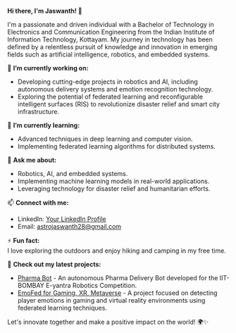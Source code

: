 **Hi there, I'm Jaswanth! 👋**

I'm a passionate and driven individual with a Bachelor of Technology in Electronics and Communication Engineering from the Indian Institute of Information Technology, Kottayam. My journey in technology has been defined by a relentless pursuit of knowledge and innovation in emerging fields such as artificial intelligence, robotics, and embedded systems.

🔭 **I’m currently working on:**  
- Developing cutting-edge projects in robotics and AI, including autonomous delivery systems and emotion recognition technology.
- Exploring the potential of federated learning and reconfigurable intelligent surfaces (RIS) to revolutionize disaster relief and smart city infrastructure.

🌱 **I’m currently learning:**  
- Advanced techniques in deep learning and computer vision.
- Implementing federated learning algorithms for distributed systems.

💬 **Ask me about:**  
- Robotics, AI, and embedded systems.
- Implementing machine learning models in real-world applications.
- Leveraging technology for disaster relief and humanitarian efforts.

📫 **Connect with me:**  
- LinkedIn: [Your LinkedIn Profile](https://www.linkedin.com/in/m-jaswanth-kumar-ece-iitk/)
- Email: astrojaswanth28@gmail.com

⚡ **Fun fact:**  
I love exploring the outdoors and enjoy hiking and camping in my free time. 

🚀 **Check out my latest projects:**  
- [Pharma Bot](#) - An autonomous Pharma Delivery Bot developed for the IIT-BOMBAY E-yantra Robotics Competition.
- [EmoFed for Gaming, XR, Metaverse](#) - A project focused on detecting player emotions in gaming and virtual reality environments using federated learning techniques.

Let's innovate together and make a positive impact on the world! 🌍✨

<!---
jaswanth-coder/jaswanth-coder is a ✨ special ✨ repository because its `README.md` (this file) appears on your GitHub profile.
You can click the Preview link to take a look at your changes.
--->
